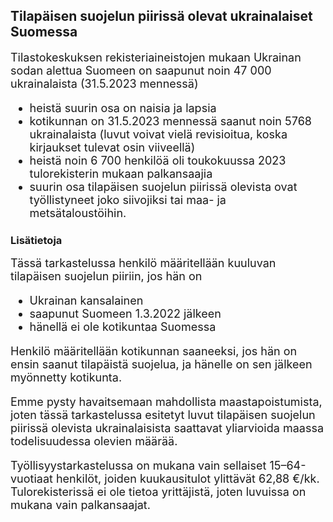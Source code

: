 
## Tilapäisen suojelun piirissä olevat ukrainalaiset Suomessa 

<font size="4"> 
Tilastokeskuksen rekisteriaineistojen mukaan Ukrainan sodan alettua Suomeen on saapunut noin 47 000 ukrainalaista (31.5.2023 mennessä)

- heistä suurin osa on naisia ja lapsia
- kotikunnan on 31.5.2023 mennessä saanut noin 5768 ukrainalaista (luvut voivat vielä revisioitua, koska kirjaukset tulevat osin viiveellä)
- heistä noin 6 700 henkilöä oli toukokuussa 2023 tulorekisterin mukaan palkansaajia
- suurin osa tilapäisen suojelun piirissä olevista ovat työllistyneet joko siivojiksi tai maa- ja metsätaloustöihin.

</font> 

### Lisätietoja
<font size="4"> 
Tässä tarkastelussa henkilö määritellään kuuluvan tilapäisen suojelun piiriin, jos hän on

- Ukrainan kansalainen
- saapunut Suomeen 1.3.2022 jälkeen 
- hänellä ei ole kotikuntaa Suomessa

Henkilö määritellään kotikunnan saaneeksi, jos hän on ensin saanut tilapäistä suojelua, ja hänelle on sen jälkeen myönnetty kotikunta. 

Emme pysty havaitsemaan mahdollista maastapoistumista, joten tässä tarkastelussa esitetyt luvut tilapäisen suojelun piirissä olevista ukrainalaisista saattavat yliarvioida maassa todelisuudessa olevien määrää.

Työllisyystarkastelussa on mukana vain sellaiset 15–64-vuotiaat henkilöt, joiden kuukausitulot ylittävät 62,88 €/kk. Tulorekisterissä ei ole tietoa yrittäjistä, joten luvuissa on mukana vain palkansaajat.


</font> 

